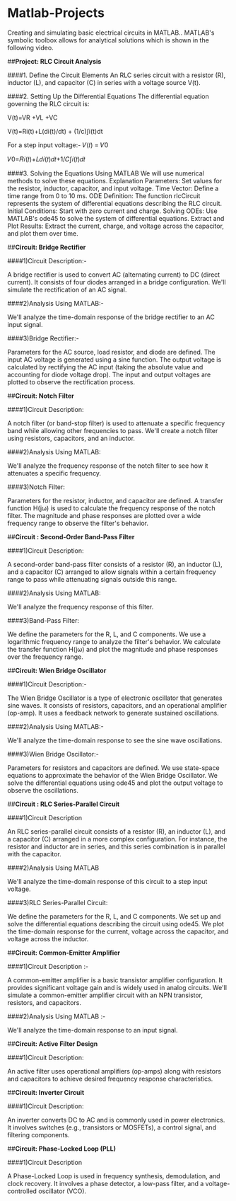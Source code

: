 # Matlab-Projects
Creating and simulating basic electrical circuits in MATLAB.. MATLAB's symbolic toolbox allows for analytical solutions which is shown in the following video.





##**Project: RLC Circuit Analysis**


####1. Define the Circuit Elements
An RLC series circuit with a resistor (R), inductor (L), and capacitor (C) in series with a voltage source V(t).


####2. Setting Up the Differential Equations
The differential equation governing the RLC circuit is:

V(t)=VR +VL +VC

​V(t)=Ri(t)+L(di(t)/dt) + (1/c)∫i(t)dt

For a step input voltage:-
𝑉(𝑡) = 𝑉0

𝑉0=𝑅𝑖(𝑡)+𝐿𝑑𝑖(𝑡)𝑑𝑡+1/𝐶∫𝑖(𝑡)𝑑𝑡

####3. Solving the Equations Using MATLAB
We will use numerical methods to solve these equations.
Explanation
Parameters: Set values for the resistor, inductor, capacitor, and input voltage.
Time Vector: Define a time range from 0 to 10 ms.
ODE Definition: The function rlcCircuit represents the system of differential equations describing the RLC circuit.
Initial Conditions: Start with zero current and charge.
Solving ODEs: Use MATLAB's ode45 to solve the system of differential equations.
Extract and Plot Results: Extract the current, charge, and voltage across the capacitor, and plot them over time.





##**Circuit: Bridge Rectifier**



####1)Circuit Description:- 

A bridge rectifier is used to convert AC (alternating current) to DC (direct current). It consists of four diodes arranged in a bridge configuration. We'll simulate the rectification of an AC signal.



####2)Analysis Using MATLAB:-  

We'll analyze the time-domain response of the bridge rectifier to an AC input signal.



####3)Bridge Rectifier:- 

Parameters for the AC source, load resistor, and diode are defined.
The input AC voltage is generated using a sine function.
The output voltage is calculated by rectifying the AC input (taking the absolute value and accounting for diode voltage drop).
The input and output voltages are plotted to observe the rectification process.




##**Circuit: Notch Filter**



####1)Circuit Description:

A notch filter (or band-stop filter) is used to attenuate a specific frequency band while allowing other frequencies to pass. We'll create a notch filter using resistors, capacitors, and an inductor.



####2)Analysis Using MATLAB:

We'll analyze the frequency response of the notch filter to see how it attenuates a specific frequency.



####3)Notch Filter:

Parameters for the resistor, inductor, and capacitor are defined.
A transfer function H(jω) is used to calculate the frequency response of the notch filter.
The magnitude and phase responses are plotted over a wide frequency range to observe the filter's behavior.




##**Circuit : Second-Order Band-Pass Filter**



####1)Circuit Description:

A second-order band-pass filter consists of a resistor (R), an inductor (L), and a capacitor (C) arranged to allow signals within a certain frequency range to pass while attenuating signals outside this range.



####2)Analysis Using MATLAB:

We'll analyze the frequency response of this filter.



####3)Band-Pass Filter:

We define the parameters for the R, L, and C components.
We use a logarithmic frequency range to analyze the filter's behavior.
We calculate the transfer function H(jω) and plot the magnitude and phase responses over the frequency range.




##**Circuit: Wien Bridge Oscillator**


####1)Circuit Description:-

The Wien Bridge Oscillator is a type of electronic oscillator that generates sine waves. It consists of resistors, capacitors, and an operational amplifier (op-amp). It uses a feedback network to generate sustained oscillations.


####2)Analysis Using MATLAB:-

We'll analyze the time-domain response to see the sine wave oscillations.


####3)Wien Bridge Oscillator:-

Parameters for resistors and capacitors are defined.
We use state-space equations to approximate the behavior of the Wien Bridge Oscillator.
We solve the differential equations using ode45 and plot the output voltage to observe the oscillations.




##**Circuit : RLC Series-Parallel Circuit**


####1)Circuit Description

An RLC series-parallel circuit consists of a resistor (R), an inductor (L), and a capacitor (C) arranged in a more complex configuration. For instance, the resistor and inductor are in series, and this series combination is in parallel with the capacitor.


####2)Analysis Using MATLAB

We'll analyze the time-domain response of this circuit to a step input voltage.


####3)RLC Series-Parallel Circuit:

We define the parameters for the R, L, and C components.
We set up and solve the differential equations describing the circuit using ode45.
We plot the time-domain response for the current, voltage across the capacitor, and voltage across the inductor.




##**Circuit: Common-Emitter Amplifier**


####1)Circuit Description :- 

A common-emitter amplifier is a basic transistor amplifier configuration. It provides significant voltage gain and is widely used in analog circuits. We'll simulate a common-emitter amplifier circuit with an NPN transistor, resistors, and capacitors.


####2)Analysis Using MATLAB :- 

We'll analyze the time-domain response to an input signal.




##**Circuit: Active Filter Design**


####1)Circuit Description:

An active filter uses operational amplifiers (op-amps) along with resistors and capacitors to achieve desired frequency response characteristics.


##**Circuit: Inverter Circuit**


####1)Circuit Description:

An inverter converts DC to AC and is commonly used in power electronics. It involves switches (e.g., transistors or MOSFETs), a control signal, and filtering components.


##**Circuit: Phase-Locked Loop (PLL)**

####1)Circuit Description

A Phase-Locked Loop is used in frequency synthesis, demodulation, and clock recovery. It involves a phase detector, a low-pass filter, and a voltage-controlled oscillator (VCO).
